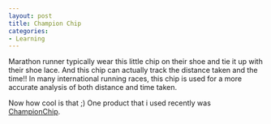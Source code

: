 ```yaml
---
layout: post
title: Champion Chip
categories:
- Learning
---
```



Marathon runner typically wear this little chip on their shoe and tie it up with their shoe lace. And this chip can actually track the distance taken and the time!! In many international running races, this chip is used for a more accurate analysis of both distance and time taken.

Now how cool is that ;) One product that i used recently was [ChampionChip](http://www.championchip.com/home/).
